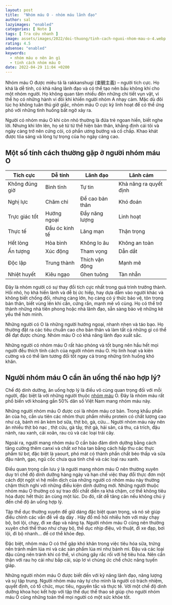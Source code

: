 ```yaml
---
layout: post
title:  "Nhóm máu O - nhóm máu lãnh đạo"
author: sal
lazyimages: "enabled"
categories: [ Note ]
tags: [ Tra cứu nhanh ]
image: assets/images/2022/doi-thuong/tinh-cach-nguoi-nhom-mau-o-4.webp
rating: 4.5
adsense: "enabled"
keywords:
  - nhóm máu o nên ăn gì
  - tính cách nhóm máu O
date: 2022-04-29 11:04 +0200
---
```


Nhóm máu O được miêu tả là rakkanshugi (楽観主義) – người tích cực. Họ khá là dễ tính, có khả năng lãnh đạo và có thể tạo nên bầu không khí cho một nhóm người. Họ không quan tâm nhiều đến những chi tiết vụn vặt, vì thế họ có những hành vi đôi khi khiến người nhóm A nhạy cảm. Mặc dù đôi lúc họ không tuân thủ giờ giấc, nhóm máu O cực kỳ linh hoạt để có thể ứng phó với những tình huống bất ngờ xảy ra.

Người có nhóm máu O khi còn nhỏ thường là đứa trẻ ngoan hiền, biết nghe lời. Nhưng khi lớn lên, họ sẽ từ từ thể hiện bản thân, khẳng định cái tôi và ngày càng trở nên cứng cỏi, có phần ương bướng và cố chấp. Khao khát được tỏa sáng và lòng tự trọng của họ ngày càng cao.

## Một số tính cách thường gặp ở người nhóm máu O

| Tích cực | Dễ tính | Lãnh đạo | Lãnh cảm |
| --- | --- | --- | --- |
| Không đúng giờ | Bình tĩnh | Tự tin | Khả năng ra quyết định |
| Nghị lực | Chăm chỉ | Đề cao bản thân | Khó đoán |
| Trực giác tốt | Hướng ngoại | Đầy năng lượng | Linh hoạt |
| Thực tế | Đầu óc kinh tế | Lãng mạn | Thận trọng |
| Hết lòng | Hòa bình | Không lo âu | Không an toàn |
| Ấn tượng | Xúc động | Tham vọng | Dẫn dắt |
| Độc lập | Trung thành | Thích vận động | Mạnh mẽ |
| Nhiệt huyết | Kiêu ngạo | Ghen tuông | Tàn nhẫn |

Đây là nhóm người có sự thay đổi tích cực nhất trong quá trình trưởng thành. Hồi nhỏ, họ khá hiền lành và dễ bị ức hiếp, hay dựa dẫm vào người khác và không biết chống đối, nhưng càng lớn, họ càng có ý thức bảo vệ, tôn trọng bản thân, biết vùng lên khi cần, cứng rắn, mạnh mẽ vô cùng. Họ có thể trở thành những nhà tiên phong hoặc nhà lãnh đạo, sẵn sàng bảo vệ những kẻ yếu thế hơn mình.

Những người có O là những người hướng ngoại, nhanh nhẹn và táo bạo. Họ thường đặt ra các tiêu chuẩn cao cho bản thân và làm tất cả những gì có thể để đạt được chúng. Nhóm máu O có khả năng lãnh đạo xuất sắc.

Những người có nhóm máu O rất hào phóng và tốt bụng nên hầu hết mọi người đều thích tính cách của người nhóm máu O. Họ linh hoạt và kiên cường và có thể làm tương đối tốt ngay cả trong những tình huống khó khăn.

## Người nhóm máu O cần ăn uống thế nào hợp lý?

Chế độ dinh dưỡng, ăn uống hợp lý là điều vô cùng quan trọng đối với mỗi người, đặc biệt là với những người thuộc [nhóm máu](http://vietnamnet.vn/huyet-hoc-tag29195.html) O. Đây là nhóm máu rất phổ biến với khoảng gần 50% dân số Việt Nam mang nhóm máu này.

Những người nhóm máu O được coi là nhóm máu cơ bản. Trong khẩu phần ăn của họ, cần ưu tiên các nhóm thực phẩm nhiều protein có chất lượng cao như cá, bánh mì ăn kèm bơ sữa, thịt bò, gà, cừu... Người nhóm máu này nên ăn nhiều thịt bò nạc , thịt cừu, gà tây, thịt gà, hải sản, cá thu, cá trích, đậu nành, rau xanh, cải xoăn, rau củ và các loại trái cây.

Ngoài ra, người mang nhóm máu O cần bảo đảm dinh dưỡng bằng cách tăng cường thêm canxi và chất xơ hòa tan bằng cách hấp thu các thực phẩm từ bơ, đặc biệt là yaourt, phó mát có thành phần chất béo thấp và sữa đậu nành, gạo, ngũ cốc chưa qua tinh chế và các loại rau xanh.

Điều quan trọng cần lưu ý là người mang nhóm máu O nên thường xuyên duy trì chế độ dinh dưỡng hàng ngày và hạn chế việc thay đổi thực đơn một cách đột ngột vì hệ miễn dịch của những người có nhóm máu này thường chậm thích nghi với những điều kiện dinh dưỡng mới. Những người thuộc nhóm máu O thường có sự trao đổi chất diễn ra khá chậm, cơ thể không tiêu hóa được hết thức ăn cùng một lúc. Do đó, rất dễ tăng cân nếu không chú ý đến chế độ ăn uống hợp lý.

Tập thể dục thường xuyên để giữ dáng đặc biệt quan trọng, và nó sẽ giúp điều chỉnh các vấn đề về dạ dày . Hãy đổ mồ hôi nhiều hơn với máy chạy bộ, bơi lội, chạy, đi xe đạp và nâng tạ. Người nhóm máu O cũng nên thường xuyên chơi thể thao như chạy bộ, thể dục nhịp điệu, võ thuật, đi xe đạp, bơi lội, đi bộ nhanh… để cơ thể khỏe đẹp.

Đặc biệt, nhóm máu O có thể gặp khó khăn trong việc tiêu hóa sữa, trứng nên tránh mầm lúa mì và các sản phẩm lúa mì như bánh mì. Đậu và các loại đậu cũng nên tránh khi có thể, vì chúng gây rắc rối với hệ tiêu hóa. Nên cẩn thận với rau họ cải như bắp cải, súp lơ vì chúng ức chế chức năng tuyến giáp.

Những người nhóm máu O được biết đến với kỹ năng lãnh đạo, năng lượng và sự tập trung. Người nhóm máu này tự cho mình là người có trách nhiệm, quyết định, có tổ chức, mục tiêu, nguyên tắc và thực tế. Với một chế độ dinh dưỡng khoa học kết hợp với tập thể dục thể thao sẽ giúp cho người nhóm máu O cũng những toàn thể mọi người có một sức khỏe tốt.
